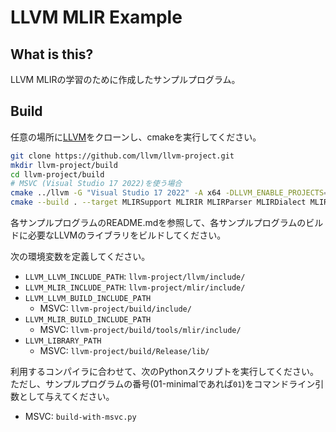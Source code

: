 # LLVM MLIR Example

## What is this?

LLVM MLIRの学習のために作成したサンプルプログラム。

## Build

任意の場所に[LLVM](https://github.com/llvm/llvm-project)をクローンし、cmakeを実行してください。

```sh
git clone https://github.com/llvm/llvm-project.git
mkdir llvm-project/build
cd llvm-project/build
# MSVC (Visual Studio 17 2022)を使う場合
cmake ../llvm -G "Visual Studio 17 2022" -A x64 -DLLVM_ENABLE_PROJECTS=mlir -DLLVM_BUILD_EXAMPLES=OFF -DLLVM_TARGETS_TO_BUILD="Native" -DCMAKE_BUILD_TYPE=Release -Thost=x64 -DLLVM_ENABLE_ASSERTIONS=ON -DLLVM_ENABLE_RTTI=ON -DLLVM_ENABLE_DIA_SDK=OFF
cmake --build . --target MLIRSupport MLIRIR MLIRParser MLIRDialect MLIRTransforms MLIRPass MLIRTargetLLVMIRExport MLIRLLVMToLLVMIRTranslation MLIRBuiltinToLLVMIRTranslation MLIRLLVMCommonConversion MLIRFuncDialect MLIRFuncToLLVM --config Release
```

各サンプルプログラムのREADME.mdを参照して、各サンプルプログラムのビルドに必要なLLVMのライブラリをビルドしてください。

次の環境変数を定義してください。

- `LLVM_LLVM_INCLUDE_PATH`: `llvm-project/llvm/include/`
- `LLVM_MLIR_INCLUDE_PATH`: `llvm-project/mlir/include/`
- `LLVM_LLVM_BUILD_INCLUDE_PATH`
  - MSVC: `llvm-project/build/include/`
- `LLVM_MLIR_BUILD_INCLUDE_PATH`
  - MSVC: `llvm-project/build/tools/mlir/include/`
- `LLVM_LIBRARY_PATH`
  - MSVC: `llvm-project/build/Release/lib/`

利用するコンパイラに合わせて、次のPythonスクリプトを実行してください。
ただし、サンプルプログラムの番号(01-minimalであれば`01`)をコマンドライン引数として与えてください。

- MSVC: `build-with-msvc.py`
